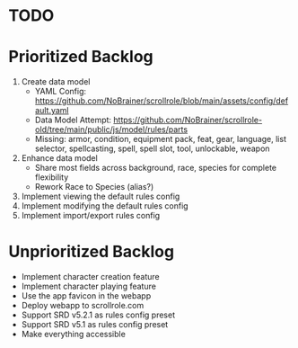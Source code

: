# TODO

# Prioritized Backlog

1. Create data model
    - YAML Config: https://github.com/NoBrainer/scrollrole/blob/main/assets/config/default.yaml
    - Data Model Attempt: https://github.com/NoBrainer/scrollrole-old/tree/main/public/js/model/rules/parts
    - Missing: armor, condition, equipment pack, feat, gear, language, list selector, spellcasting, spell, spell slot,
      tool, unlockable, weapon
2. Enhance data model
    - Share most fields across background, race, species for complete flexibility
    - Rework Race to Species (alias?)
3. Implement viewing the default rules config
4. Implement modifying the default rules config
5. Implement import/export rules config

# Unprioritized Backlog

- Implement character creation feature
- Implement character playing feature
- Use the app favicon in the webapp
- Deploy webapp to scrollrole.com
- Support SRD v5.2.1 as rules config preset
- Support SRD v5.1 as rules config preset
- Make everything accessible
